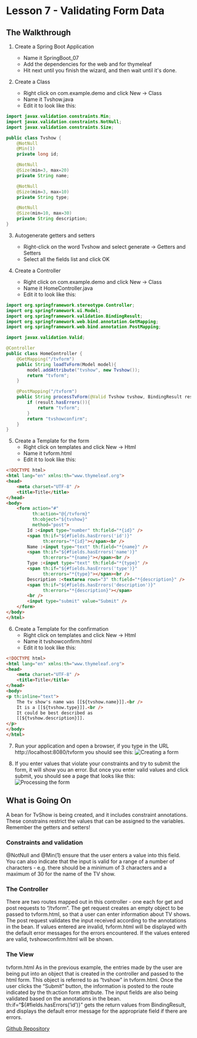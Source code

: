 # Lesson 7 - Validating Form Data 
## The Walkthrough 

1. Create a Spring Boot Application 
	* Name it SpringBoot_07 
	* Add the dependencies for the web and for thymeleaf 
	* Hit next until you finish the wizard, and then wait until it's done.    

2. Create a Class 
	* Right click on com.example.demo and click New -> Class 
	* Name it Tvshow.java 
	* Edit it to look like this: 
```java
import javax.validation.constraints.Min;
import javax.validation.constraints.NotNull;
import javax.validation.constraints.Size;

public class Tvshow {
    @NotNull
    @Min(1)
    private long id;

    @NotNull
    @Size(min=3, max=20)
    private String name;

    @NotNull
    @Size(min=3, max=10)
    private String type;

    @NotNull
    @Size(min=10, max=30)
    private String description;
}
```

3. Autogenerate getters and setters
  	* Right-click on the word Tvshow and select generate -> Getters and Setters
  	* Select all the fields list and click OK

4. Create a Controller 
	* Right click on com.example.demo and click New -> Class 
	* Name it HomeController.java 
	* Edit it to look like this: 
```java
import org.springframework.stereotype.Controller;
import org.springframework.ui.Model;
import org.springframework.validation.BindingResult;
import org.springframework.web.bind.annotation.GetMapping;
import org.springframework.web.bind.annotation.PostMapping;

import javax.validation.Valid;

@Controller
public class HomeController {
    @GetMapping("/tvform")
    public String loadTvForm(Model model){
        model.addAttribute("tvshow", new Tvshow());
        return "tvform";
    }

    @PostMapping("/tvform")
    public String processTvForm(@Valid Tvshow tvshow, BindingResult result){
        if (result.hasErrors()){
            return "tvform";
        }
        return "tvshowconfirm";
    }
}
```

5. Create a Template for the form
  	* Right click on templates and click New -> Html 
	* Name it tvform.html 
	* Edit it to look like this: 
```html
<!DOCTYPE html>
<html lang="en" xmlns:th="www.thymeleaf.org">
<head>
    <meta charset="UTF-8" />
    <title>Title</title>
</head>
<body>
    <form action="#" 
          th:action="@{/tvform}" 
          th:object="${tvshow}" 
          method="post">
        Id :<input type="number" th:field="*{id}" />
        <span th:if="${#fields.hasErrors('id')}" 
              th:errors="*{id}"></span><br />
        Name :<input type="text" th:field="*{name}" />
        <span th:if="${#fields.hasErrors('name')}" 
              th:errors="*{name}"></span><br />
        Type :<input type="text" th:field="*{type}" />
        <span th:if="${#fields.hasErrors('type')}" 
              th:errors="*{type}"></span><br />
        Description :<textarea rows="3" th:field="*{description}" />
        <span th:if="${#fields.hasErrors('description')}"
              th:errors="*{description}"></span>
        <br />
        <input type="submit" value="Submit" />
    </form>
</body>
</html>
```

6. Create a Template for the confirmation
  	* Right click on templates and click New -> Html 
	* Name it tvshowconfirm.html 
	* Edit it to look like this: 
```html
<!DOCTYPE html>
<html lang="en" xmlns:th="www.thymeleaf.org">
<head>
    <meta charset="UTF-8" />
    <title>Title</title>
</head>
<body>
<p th:inline="text">
    The tv show's name was [[${tvshow.name}]].<br />
    It is a [[${tvshow.type}]].<br />
    It could be best described as
    [[${tvshow.description}]].
</p>
</body>
</html>

```

7. Run your application and open a browser, if you type in the URL http://localhost:8080/tvform you should see this: 
![Creating a form](https://github.com/ajhenley/unofficialguides/blob/master/IntroToSpringBoot/img/Lesson07a.png "Creating a form")

8. If you enter values that violate your constraints and try to submit the form, it will show you an error. But once you enter valid values and click submit, you should see a page that looks like this:  
![Processing the form](https://github.com/ajhenley/unofficialguides/blob/master/IntroToSpringBoot/img/Lesson07b.png "Processing the form")


## What is Going On
A bean for TvShow is being created, and it includes constraint annotations. These constrains restrict the values that can be assigned to the variables. Remember the getters and setters!

### Constraints and validation
@NotNull and @Min(1) ensure that the user enters a value into this field.
You can also indicate that the input is valid for a range of a number of characters - e.g. there should be a minimum of 3 characters and a maximum of 30 for the name of the TV show. 

### The Controller
There are two routes mapped out in this controller - one each for get and post requests to “/tvform”. The get request creates an empty object to be passed to tvform.html, so that a user can enter information about TV shows. 
The post request validates the input received according to the annotations in the bean. If values entered are invalid, tvform.html will be displayed with the default error messages for the errors encountered. If the values entered are valid, tvshowconfirm.html will be shown. 

### The View
tvform.html 
As in the previous example, the entries made by the user are being put into an object that is created in the controller and passed to the html form. This object is referred to as “tvshow” in tvform.html. Once the user clicks the “Submit” button, the information is posted to the route indicated by the th:action form attribute. 
The input fields are also being validated based on the annotations in the bean. 
th:if=“${#fields.hasErrors(‘id’)}” gets the return values from BindingResult, and displays the default error message for the appropriate field if there are errors.
 
[Github Repository](https://github.com/ajhenley/SpringBoot_07)
